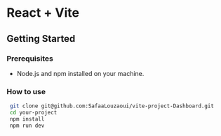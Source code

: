 # React + Vite

## Getting Started

### Prerequisites

- Node.js and npm installed on your machine.

### How to use 

   ```bash
    git clone git@github.com:SafaaLouzaoui/vite-project-Dashboard.git
    cd your-project
    npm install
    npm run dev
 ```


